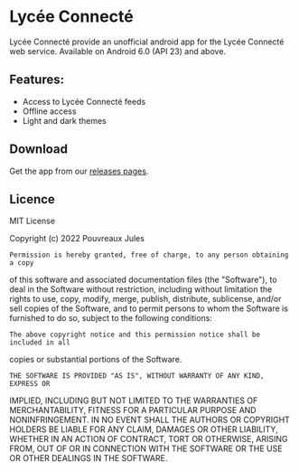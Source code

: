 # Lycée Connecté
Lycée Connecté provide an unofficial android app for the Lycée Connecté web service.
Available on Android 6.0 (API 23) and above.

## Features:
* Access to Lycée Connecté feeds
* Offline access
* Light and dark themes

## Download
Get the app from our [releases pages](https://github.com/JulesPvx/lycee-connecte-app/releases).

## Licence
MIT License

Copyright (c) 2022 Pouvreaux Jules

    Permission is hereby granted, free of charge, to any person obtaining a copy
of this software and associated documentation files (the "Software"), to deal
in the Software without restriction, including without limitation the rights
to use, copy, modify, merge, publish, distribute, sublicense, and/or sell
copies of the Software, and to permit persons to whom the Software is
furnished to do so, subject to the following conditions:

    The above copyright notice and this permission notice shall be included in all
copies or substantial portions of the Software.

    THE SOFTWARE IS PROVIDED "AS IS", WITHOUT WARRANTY OF ANY KIND, EXPRESS OR
IMPLIED, INCLUDING BUT NOT LIMITED TO THE WARRANTIES OF MERCHANTABILITY,
FITNESS FOR A PARTICULAR PURPOSE AND NONINFRINGEMENT. IN NO EVENT SHALL THE
AUTHORS OR COPYRIGHT HOLDERS BE LIABLE FOR ANY CLAIM, DAMAGES OR OTHER
LIABILITY, WHETHER IN AN ACTION OF CONTRACT, TORT OR OTHERWISE, ARISING FROM,
OUT OF OR IN CONNECTION WITH THE SOFTWARE OR THE USE OR OTHER DEALINGS IN THE
SOFTWARE.
